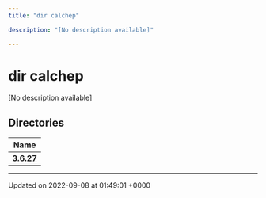 ```yaml
---
title: "dir calchep"

description: "[No description available]"

---
```


# dir calchep

[No description available]

## Directories

| Name           |
| -------------- |
| **[3.6.27](/documentation/code/files/dir_167299c9074d93a87804e76c39b58f81/#dir-calchep-3-6-27)**  |






-------------------------------

Updated on 2022-09-08 at 01:49:01 +0000
